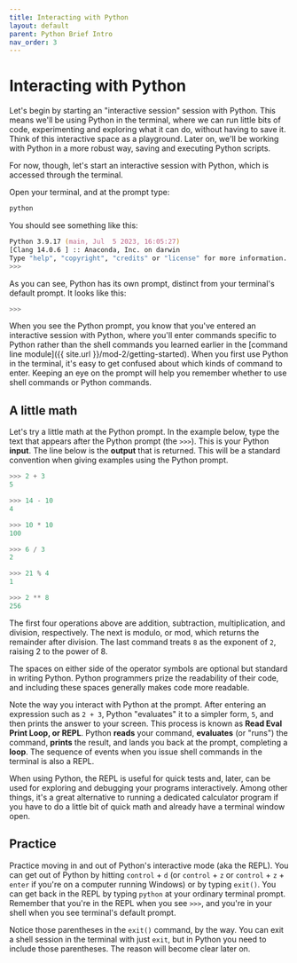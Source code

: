 ```yaml
---
title: Interacting with Python
layout: default
parent: Python Brief Intro
nav_order: 3
---
```

# Interacting with Python

Let's begin by starting an "interactive session" session with Python. This means we'll be using Python in the terminal, where we can run little bits of code, experimenting and exploring what it can do, without having to save it. Think of this interactive space as a playground. Later on, we'll be working with Python in a more robust way, saving and executing Python scripts.

For now, though, let's start an interactive session with Python, which is accessed through the terminal.

Open your terminal, and at the prompt type:

```zsh
python
```

You should see something like this:

```zsh
Python 3.9.17 (main, Jul  5 2023, 16:05:27) 
[Clang 14.0.6 ] :: Anaconda, Inc. on darwin
Type "help", "copyright", "credits" or "license" for more information.
>>> 
```
As you can see, Python has its own prompt, distinct from your terminal's default prompt. It looks like this:

```zsh
>>>
```

When you see the Python prompt, you know that you've entered an interactive session with Python, where you'll enter commands specific to Python rather than the shell commands you learned earlier in the [command line module]({{ site.url }}/mod-2/getting-started). When you first use Python in the terminal, it's easy to get confused about which kinds of command to enter. Keeping an eye on the prompt will help you remember whether to use shell commands or Python commands.  


## A little math

Let's try a little math at the Python prompt. In the example below, type the text that appears after the Python prompt (the `>>>`). This is your Python **input**. The line below is the **output** that is returned. This will be a standard convention when giving examples using the Python prompt.

```python
>>> 2 + 3
5

>>> 14 - 10
4

>>> 10 * 10
100

>>> 6 / 3
2

>>> 21 % 4
1

>>> 2 ** 8
256
```

The first four operations above are addition, subtraction, multiplication, and division, respectively. The next is modulo, or mod, which returns the remainder after division. The last command treats `8` as the exponent of `2`, raising 2 to the power of 8.

The spaces on either side of the operator symbols are optional but standard in writing Python. Python programmers prize the readability of their code, and including these spaces generally makes code more readable.

Note the way you interact with Python at the prompt. After entering an expression such as `2 + 3`, Python "evaluates" it to a simpler form, `5`, and then prints the answer to your screen. This process is known as **Read Eval Print Loop, or REPL**. Python **reads** your command, **evaluates** (or "runs") the command, **prints** the result, and lands you back at the prompt, completing a **loop**. The sequence of events when you issue shell commands in the terminal is also a REPL.

When using Python, the REPL is useful for quick tests and, later, can be used for exploring and debugging your programs interactively. Among other things, it's a great alternative to running a dedicated calculator program if you have to do a little bit of quick math and already have a terminal window open.

## Practice

Practice moving in and out of Python's interactive mode (aka the REPL). You can get out of Python by hitting `control` + `d` (or `control` + `z` or `control` + `z` + `enter` if you're on a computer running Windows) or by typing `exit()`. You can get back in the REPL by typing `python` at your ordinary terminal prompt. Remember that you're in the REPL when you see `>>>`, and you're in your shell when you see terminal's default prompt.

Notice those parentheses in the `exit()` command, by the way. You can exit a shell session in the terminal with just `exit`, but in Python you need to include those parentheses. The reason will become clear later on.